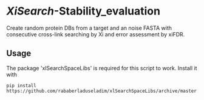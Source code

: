 # _XiSearch_-Stability_evaluation
Create random protein DBs from a target and an noise FASTA with consecutive cross-link searching by Xi and error assessment by xiFDR.

## Usage
The package 'xlSearchSpaceLibs' is required for this script to work.
Install it with 
```
pip install https://github.com/rababerladuseladim/xlSearchSpaceLibs/archive/master.zip
```
